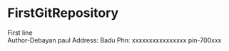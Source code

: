 # FirstGitRepository
First line
<br>
Author-Debayan paul
Address: Badu
Phn: xxxxxxxxxxxxxxxx
pin-700xxx
